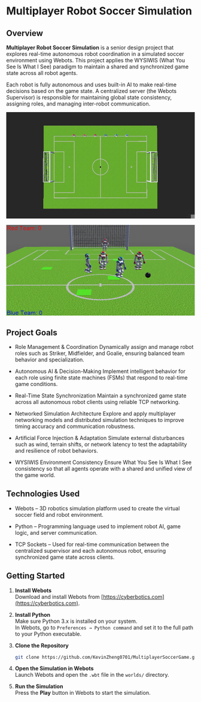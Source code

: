 # Multiplayer Robot Soccer Simulation

## Overview

**Multiplayer Robot Soccer Simulation** is a senior design project that explores real-time autonomous robot coordination in a simulated soccer environment using Webots. This project applies the WYSIWIS (What You See Is What I See) paradigm to maintain a shared and synchronized game state across all robot agents.

Each robot is fully autonomous and uses built-in AI to make real-time decisions based on the game state. A centralized server (the Webots Supervisor) is responsible for maintaining global state consistency, assigning roles, and managing inter-robot communication.

![Game World](worlds/.game_world.jpg)

![Description](worlds/gameplay.jpg)

## Project Goals

- Role Management & Coordination
  Dynamically assign and manage robot roles such as Striker, Midfielder, and Goalie, ensuring balanced team behavior and specialization.

- Autonomous AI & Decision-Making
  Implement intelligent behavior for each role using finite state machines (FSMs) that respond to real-time game conditions.

- Real-Time State Synchronization
  Maintain a synchronized game state across all autonomous robot clients using reliable TCP networking.

- Networked Simulation Architecture
  Explore and apply multiplayer networking models and distributed simulation techniques to improve timing accuracy and communication robustness.

- Artificial Force Injection & Adaptation
  Simulate external disturbances such as wind, terrain shifts, or network latency to test the adaptability and resilience of robot behaviors.

- WYSIWIS Environment Consistency
  Ensure What You See Is What I See consistency so that all agents operate with a shared and unified view of the game world.

## Technologies Used

- Webots – 3D robotics simulation platform used to create the virtual soccer field and robot environment.

- Python – Programming language used to implement robot AI, game logic, and server communication.

- TCP Sockets – Used for real-time communication between the centralized supervisor and each autonomous robot, ensuring synchronized game state across clients.

## Getting Started

1. **Install Webots**  
   Download and install Webots from [https://cyberbotics.com](https://cyberbotics.com).

2. **Install Python**  
   Make sure Python 3.x is installed on your system.  
   In Webots, go to `Preferences → Python command` and set it to the full path to your Python executable.

3. **Clone the Repository**

   ```bash
   git clone https://github.com/KevinZheng0701/MultiplayerSoccerGame.git
   ```

4. **Open the Simulation in Webots**  
   Launch Webots and open the `.wbt` file in the `worlds/` directory.

5. **Run the Simulation**  
   Press the **Play** button in Webots to start the simulation.
